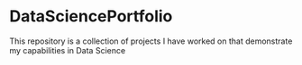 # DataSciencePortfolio
This repository is a collection of projects I have worked on that demonstrate my capabilities in Data Science
